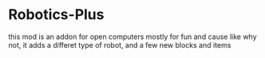 # Robotics-Plus
this mod is an addon for open computers mostly for fun and cause like why not, it adds a differet type of robot, and a few new blocks and items
